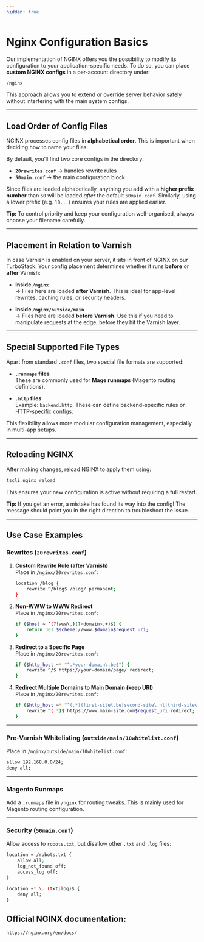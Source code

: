 ```yaml
---
hidden: true
---
```


# Nginx Configuration Basics

Our implementation of NGINX offers you the possibility to modify its configuration to your application-specific needs. To do so, you can place **custom NGINX configs** in a per-account directory under:  

```bash
/nginx
```

This approach allows you to extend or override server behavior safely without interfering with the main system configs.

---

## Load Order of Config Files

NGINX processes config files in **alphabetical order**. This is important when deciding how to name your files.  

By default, you’ll find two core configs in the directory:  

- **`20rewrites.conf`** → handles rewrite rules  
- **`50main.conf`** → the main configuration block  

Since files are loaded alphabetically, anything you add with a **higher prefix number** than `50` will be loaded *after* the default `50main.conf`. Similarly, using a lower prefix (e.g. `10...`) ensures your rules are applied earlier.

**Tip:** To control priority and keep your configuration well-organised, always choose your filename carefully.

---

## Placement in Relation to Varnish

In case Varnish is enabled on your server, it sits in front of NGINX on our TurboStack. Your config placement determines whether it runs **before** or **after** Varnish:

- **Inside `/nginx`**  
  → Files here are loaded **after Varnish**. This is ideal for app-level rewrites, caching rules, or security headers.  

- **Inside `/nginx/outside/main`**  
  → Files here are loaded **before Varnish**. Use this if you need to manipulate requests at the edge, before they hit the Varnish layer.  

---

## Special Supported File Types

Apart from standard `.conf` files, two special file formats are supported:

- **`.runmaps` files**  
  These are commonly used for **Mage runmaps** (Magento routing definitions).  

- **`.http` files**  
  Example: `backend.http`. These can define backend-specific rules or HTTP-specific configs.  

This flexibility allows more modular configuration management, especially in multi-app setups.

---

## Reloading NGINX

After making changes, reload NGINX to apply them using:

```bash
tscli nginx reload
```

This ensures your new configuration is active without requiring a full restart.

**Tip:** If you get an error, a mistake has found its way into the config! The message should point you in the right direction to troubleshoot the issue. 

---

## Use Case Examples

### Rewrites (`20rewrites.conf`)

1. **Custom Rewrite Rule (after Varnish)**  
   Place in `/nginx/20rewrites.conf`:  

   ```bash
   location /blog {
       rewrite ^/blog$ /blog/ permanent;
   }
   ```

2. **Non-WWW to WWW Redirect**  
   Place in `/nginx/20rewrites.conf`:  

   ```bash
   if ($host ~ ^(?!www\.)(?<domain>.+)$) {
       return 301 $scheme://www.$domain$request_uri;
   }
   ```

3. **Redirect to a Specific Page**  
   Place in `/nginx/20rewrites.conf`:  

   ```bash
   if ($http_host ~* "^.*your-domain\.be$") {
       rewrite ^/$ https://your-domain/page/ redirect;
   }
   ```

4. **Redirect Multiple Domains to Main Domain (keep URI)**  
   Place in `/nginx/20rewrites.conf`:  

   ```bash
   if ($http_host ~* "^(.*)(first-site\.be|second-site\.nl|third-site\.eu)$") {
       rewrite ^(.*)$ https://www.main-site.com$request_uri redirect;
   }
   ```

---

### Pre-Varnish Whitelisting (`outside/main/10whitelist.conf`)

Place in `/nginx/outside/main/10whitelist.conf`:  

```bash
allow 192.168.0.0/24;
deny all;
```

---

### Magento Runmaps

Add a `.runmaps` file in `/nginx` for routing tweaks. This is mainly used for Magento routing configuration.

---

### Security (`50main.conf`)

Allow access to `robots.txt`, but disallow other `.txt` and `.log` files:  

```bash
location = /robots.txt {
    allow all;
    log_not_found off;
    access_log off;
}

location ~* \. (txt|log)$ {
    deny all;
}
```

## Official NGINX documentation:

```
https://nginx.org/en/docs/
```
